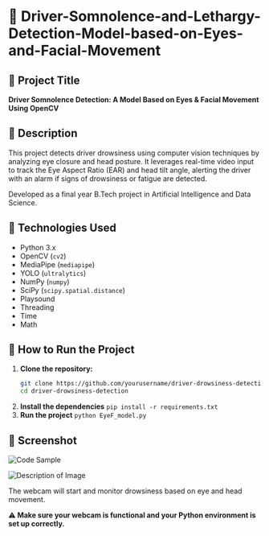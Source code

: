 # 🚗 Driver-Somnolence-and-Lethargy-Detection-Model-based-on-Eyes-and-Facial-Movement


## 📌 Project Title  
**Driver Somnolence Detection: A Model Based on Eyes & Facial Movement Using OpenCV**

## 📝 Description  
This project detects driver drowsiness using computer vision techniques by analyzing eye closure and head posture. It leverages real-time video input to track the Eye Aspect Ratio (EAR) and head tilt angle, alerting the driver with an alarm if signs of drowsiness or fatigue are detected.

Developed as a final year B.Tech project in Artificial Intelligence and Data Science.

## 🔧 Technologies Used  

- Python 3.x  
- OpenCV (`cv2`)  
- MediaPipe (`mediapipe`)  
- YOLO (`ultralytics`)  
- NumPy (`numpy`)  
- SciPy (`scipy.spatial.distance`)  
- Playsound  
- Threading  
- Time  
- Math  

## 🚀 How to Run the Project  

1. **Clone the repository:**
   ```bash
   git clone https://github.com/yourusername/driver-drowsiness-detection.git
   cd driver-drowsiness-detection
2. **Install the dependencies**
```pip install -r requirements.txt```
3. **Run the project**
```python EyeF_model.py```
## 📸 Screenshot
![Code Sample](ScreenShots/ScreenShot1.png)


![Description of Image](ScreenShots/ScreenShot2.png)


The webcam will start and monitor drowsiness based on eye and head movement.

⚠**️ Make sure your webcam is functional and your Python environment is set up correctly.**
